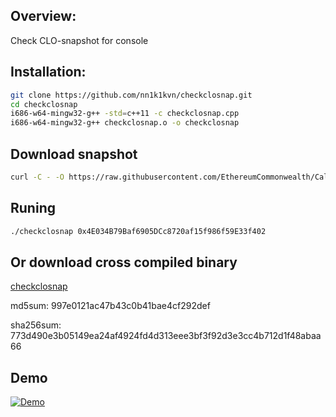 ## Overview:

Check CLO-snapshot for console

## Installation:

```bash
git clone https://github.com/nn1k1kvn/checkclosnap.git 
cd checkclosnap
i686-w64-mingw32-g++ -std=c++11 -c checkclosnap.cpp
i686-w64-mingw32-g++ checkclosnap.o -o checkclosnap
```
## Download snapshot

```bash
curl -C - -O https://raw.githubusercontent.com/EthereumCommonwealth/Callisto-Snapshot/master/snapshot/snapshot_0001.txt
```
## Runing 
```bash
./checkclosnap 0x4E034B79Baf6905DCc8720af15f986f59E33f402
```

## Or download  cross compiled binary 
[checkclosnap](checkclosnap) 

md5sum:     997e0121ac47b43c0b41bae4cf292def

sha256sum:  773d490e3b05149ea24af4924fd4d313eee3bf3f92d3e3cc4b712d1f48abaa66

## Demo
[![Demo](https://user-images.githubusercontent.com/17894124/37159225-f9f0672e-22f5-11e8-9262-aad7fb7d98e1.gif)](https://www.youtube.com/watch?v=0_vb3v2p08U)
